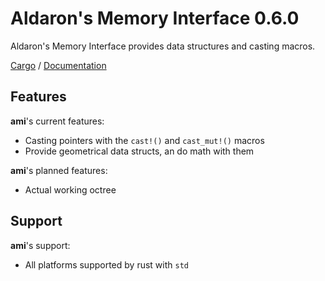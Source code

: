 # Aldaron's Memory Interface 0.6.0
Aldaron's Memory Interface provides data structures and casting macros.

[Cargo](https://crates.io/crates/ami) /
[Documentation](https://docs.rs/ami)

## Features
**ami**'s current features:
* Casting pointers with the `cast!()` and `cast_mut!()` macros
* Provide geometrical data structs, an do math with them

**ami**'s planned features:
* Actual working octree

## Support
**ami**'s support:
* All platforms supported by rust with `std`
